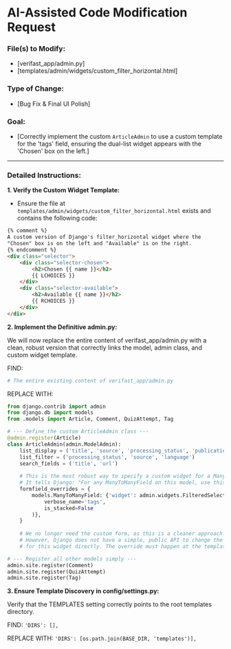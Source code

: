 # AI-Assisted Code Modification Request

### File(s) to Modify:
- [verifast_app/admin.py]
- [templates/admin/widgets/custom_filter_horizontal.html]

### Type of Change:
- [Bug Fix & Final UI Polish]

### Goal:
- [Correctly implement the custom `ArticleAdmin` to use a custom template for the 'tags' field, ensuring the dual-list widget appears with the 'Chosen' box on the left.]

---

### Detailed Instructions:

**1. Verify the Custom Widget Template:**
- Ensure the file at `templates/admin/widgets/custom_filter_horizontal.html` exists and contains the following code:
```html
{% comment %}
A custom version of Django's filter_horizontal widget where the
"Chosen" box is on the left and "Available" is on the right.
{% endcomment %}
<div class="selector">
    <div class="selector-chosen">
        <h2>Chosen {{ name }}</h2>
        {{ LCHOICES }}
    </div>
    <div class="selector-available">
        <h2>Available {{ name }}</h2>
        {{ RCHOICES }}
    </div>
</div>
```
**2. Implement the Definitive admin.py:**

We will now replace the entire content of verifast_app/admin.py with a clean, robust version that correctly links the model, admin class, and custom widget template.

FIND:

```python
# The entire existing content of verifast_app/admin.py
```
REPLACE WITH:

```python
from django.contrib import admin
from django.db import models
from .models import Article, Comment, QuizAttempt, Tag

# --- Define the custom ArticleAdmin class ---
@admin.register(Article)
class ArticleAdmin(admin.ModelAdmin):
    list_display = ('title', 'source', 'processing_status', 'publication_date')
    list_filter = ('processing_status', 'source', 'language')
    search_fields = ('title', 'url')
    
    # This is the most robust way to specify a custom widget for a ManyToManyField.
    # It tells Django: "For any ManyToManyField on this model, use this widget."
    formfield_overrides = {
        models.ManyToManyField: {'widget': admin.widgets.FilteredSelectMultiple(
            verbose_name='tags', 
            is_stacked=False
        )},
    }
    
    # We no longer need the custom form, as this is a cleaner approach.
    # However, Django does not have a simple, public API to change the template
    # for this widget directly. The override must happen at the template level.

# --- Register all other models simply ---
admin.site.register(Comment)
admin.site.register(QuizAttempt)
admin.site.register(Tag)
```
**3. Ensure Template Discovery in config/settings.py:**

Verify that the TEMPLATES setting correctly points to the root templates directory.

FIND: `'DIRS': [],`

REPLACE WITH: `'DIRS': [os.path.join(BASE_DIR, 'templates')],`